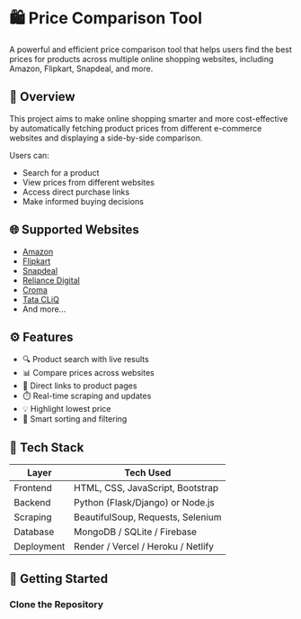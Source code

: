 # 🛍️ Price Comparison Tool

A powerful and efficient price comparison tool that helps users find the best prices for products across multiple online shopping websites, including Amazon, Flipkart, Snapdeal, and more.

## 🔎 Overview

This project aims to make online shopping smarter and more cost-effective by automatically fetching product prices from different e-commerce websites and displaying a side-by-side comparison.

Users can:

- Search for a product
- View prices from different websites
- Access direct purchase links
- Make informed buying decisions

## 🌐 Supported Websites

- [Amazon](https://www.amazon.in)
- [Flipkart](https://www.flipkart.com)
- [Snapdeal](https://www.snapdeal.com)
- [Reliance Digital](https://www.reliancedigital.in)
- [Croma](https://www.croma.com)
- [Tata CLiQ](https://www.tatacliq.com)
- And more...

## ⚙️ Features

- 🔍 Product search with live results
- 📊 Compare prices across websites
- 🔗 Direct links to product pages
- ⏱️ Real-time scraping and updates
- 💡 Highlight lowest price
- 🧠 Smart sorting and filtering

## 🧰 Tech Stack

| Layer        | Tech Used                            |
|--------------|--------------------------------------|
| Frontend     | HTML, CSS, JavaScript, Bootstrap     |
| Backend      | Python (Flask/Django) or Node.js     |
| Scraping     | BeautifulSoup, Requests, Selenium    |
| Database     | MongoDB / SQLite / Firebase          |
| Deployment   | Render / Vercel / Heroku / Netlify   |

## 🚀 Getting Started

### Clone the Repository

```bash
